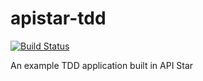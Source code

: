 # apistar-tdd

[![Build Status](https://travis-ci.org/androiddrew/apistar-tdd.svg?branch=master)](https://travis-ci.org/androiddrew/apistar-tdd)

An example TDD application built in API Star
